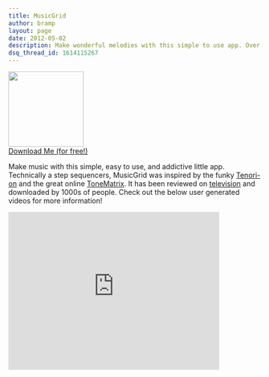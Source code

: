 ```yaml
---
title: MusicGrid
author: bramp
layout: page
date: 2012-05-02
description: Make wonderful melodies with this simple to use app. Over a million people have downloaded MusicGrid, with a 4.8/5 average rating on the Play store.
dsq_thread_id: 1614115267
---
```

<div class="pull-right text-center">
  <a href="https://play.google.com/store/apps/details?id=net.bramp.musicgrid"><img src="https://chart.googleapis.com/chart?cht=qr&chs=150x150&chl=https://play.google.com/store/apps/details?id=net.bramp.musicgrid" alt="" width="150" height="150" /><br /> Download Me (for free!)<br /> </a>
</div>

Make music with this simple, easy to use, and addictive little app. Technically a step sequencers, MusicGrid was inspired by the funky [Tenori-on][1] and the great online [ToneMatrix][2]. It has been reviewed on [television][3] and downloaded by 1000s of people. Check out the below user generated videos for more information!

<iframe width="420" height="315" src="https://www.youtube.com/embed/SaGJtBZ321s" frameborder="0" allowfullscreen></iframe>

 [1]: http://www.global.yamaha.com/tenori-on/
 [2]: http://lab.andre-michelle.com/JwUQ&sig2=M5U9nzjbsQdyvpgC0qg86g
 [3]: http://news.bbc.co.uk/2/hi/programmes/click_online/9451965.stm
 
